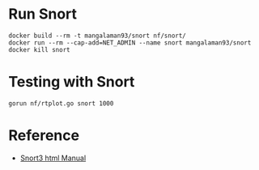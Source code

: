 # Run Snort
```
docker build --rm -t mangalaman93/snort nf/snort/
docker run --rm --cap-add=NET_ADMIN --name snort mangalaman93/snort
docker kill snort
```

# Testing with Snort
```
gorun nf/rtplot.go snort 1000
```

# Reference
* [Snort3 html Manual](https://www.snort.org/downloads/#snort-3.0)
